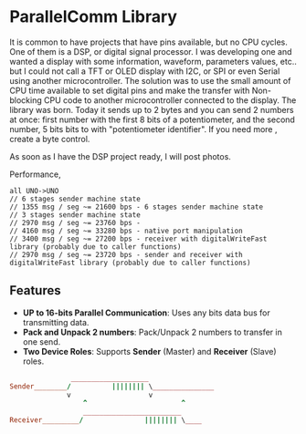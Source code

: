
# ParallelComm Library

It is common to have projects that have pins available, but no CPU cycles. 
One of them is a DSP, or digital signal processor. I was developing one 
and wanted a display with some information, waveform, parameters values, etc..
but I could not call a TFT or OLED display with I2C, or SPI or even Serial 
using another microcontroller. The solution was to use the small amount of 
CPU time available to set digital pins and make the transfer with Non-blocking 
CPU code to another microcontroller connected to the display. 
The library was born. Today it sends up to 2 bytes and you can send 2 
numbers at once: 
first number with the first 8 bits of a potentiometer, 
and the second number, 5 bits bits to with "potentiometer identifier".
If you need more , create a byte control.

As soon as I have the DSP project ready, I will post photos.

Performance,

```
all UNO->UNO
// 6 stages sender machine state
// 1355 msg / seg ~= 21600 bps - 6 stages sender machine state
// 3 stages sender machine state
// 2970 msg / seg ~= 23760 bps - 
// 4160 msg / seg ~= 33280 bps - native port manipulation
// 3400 msg / seg ~= 27200 bps - receiver with digitalWriteFast library (probably due to caller functions)
// 2970 msg / seg ~= 23720 bps - sender and receiver with digitalWriteFast library (probably due to caller functions)
```

## Features

- **UP to 16-bits Parallel Communication**: Uses any bits data bus for transmitting data.
- **Pack and Unpack 2 numbers**: Pack/Unpack 2 numbers to transfer in one send.
- **Two Device Roles**: Supports **Sender** (Master) and **Receiver** (Slave) roles.


```ruby
               ___________________
Sender________/          |||||||| \_______________
              v                   v
                  ^                       ^
                  ________________________
Receiver_________/               |||||||| \____

```